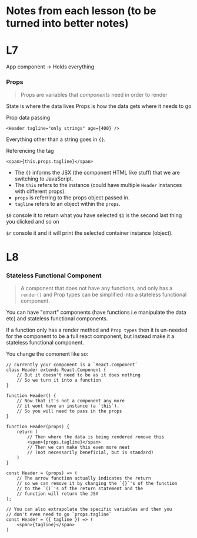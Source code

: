 # Notes from each lesson (to be turned into better notes)

# L7

App component -> Holds everything 

### Props
> Props are variables that *components* need in order to render

State is where the data lives
Props is how the data gets where it needs to go

Prop data passing

```
<Header tagline="only strings" age={400} />
```
Everything other than a string goes in `{}`.

Referencing the tag

```
<span>{this.props.tagline}</span>
```
* The `{}` informs the JSX (the component HTML like stuff) that we are switching to JavaScript.
* The `this` refers to the instance (could have multiple `Header` instances with different props).
* `props` is referring to the props object passed in.
* `tagline` refers to an object within the `props`.

`$0` console it to return what you have selected 
`$1` is the second last thing you clicked and so on

`$r` console it and it will print the selected container instance (object).

# L8

### Stateless Functional Component
> A component that does not have any functions, and only has a `render()` and Prop types can be simplified into a stateless functional component.

You can have "smart" components (have functions i.e manipulate the data etc) and stateless functional components. 

If a function only has a render method and `Prop types` then it is un-needed for the component to be a full react component, but instead make it a stateless functional component.

You change the comonent like so:
```
// currently your component is a `React.component`
class Header extends React.Component {
    // But it doesn't need to be as it does nothing
    // So we turn it into a function
}

function Header() {
    // Now that it's not a component any more
    // it wont have an instance (a `this`).
    // So you will need to pass in the props
}

function Header(props) {
    return (
        // Then where the data is being rendered remove this
        <span>{props.tagline}</span>
        // Then we can make this even more neat
        // (not necessarily beneficial, but is standard)
    )
}

const Header = (props) => (
    // The arrow function actually indicates the return
    // so we can remove it by changing the `{}`'s of the function
    // to the `()`'s of the return statement and the 
    // function will return the JSX
);

// You can also extrapolate the specific variables and then you
// don't even need to go `props.tagline`
const Header = ({ tagline }) => (
    <span>{tagline}</span>
)
```




